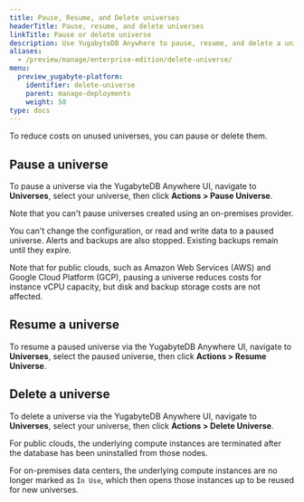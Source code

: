 ```yaml
---
title: Pause, Resume, and Delete universes
headerTitle: Pause, resume, and delete universes
linkTitle: Pause or delete universe
description: Use YugabyteDB Anywhere to pause, resume, and delete a universe.
aliases:
  - /preview/manage/enterprise-edition/delete-universe/
menu:
  preview_yugabyte-platform:
    identifier: delete-universe
    parent: manage-deployments
    weight: 50
type: docs
---
```


To reduce costs on unused universes, you can pause or delete them.

## Pause a universe

To pause a universe via the YugabyteDB Anywhere UI, navigate to **Universes**, select your universe, then click **Actions > Pause Universe**.

Note that you can't pause universes created using an on-premises provider.

You can't change the configuration, or read and write data to a paused universe. Alerts and backups are also stopped. Existing backups remain until they expire.

Note that for public clouds, such as Amazon Web Services (AWS) and Google Cloud Platform (GCP), pausing a universe reduces costs for instance vCPU capacity, but disk and backup storage costs are not affected.

## Resume a universe

To resume a paused universe via the YugabyteDB Anywhere UI, navigate to **Universes**, select the paused universe, then click **Actions > Resume Universe**.

## Delete a universe

To delete a universe via the YugabyteDB Anywhere UI, navigate to **Universes**, select your universe, then click **Actions > Delete Universe**.

For public clouds, the underlying compute instances are terminated after the database has been uninstalled from those nodes.

For on-premises data centers, the underlying compute instances are no longer marked as `In Use`, which then opens those instances up to be reused for new universes.
